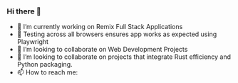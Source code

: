 ### Hi there 👋

- 🔭 I’m currently working on Remix Full Stack Applications
- 🔭 Testing across all browsers ensures app works as expected using Playwright
- 👯 I’m looking to collaborate on Web Development Projects
- 🤔 I’m looking to collaborate on projects that integrate Rust efficiency and Python packaging. 
- 📫 How to reach me: 

<!--
**sierratrading/sierratrading** is a ✨ _special_ ✨ repository because its `README.md` (this file) appears on your GitHub profile.

Here are some ideas to get you started:

- 🔭 I’m currently working on ...
- 🌱 I’m currently learning ...
- 👯 I’m looking to collaborate on ...
- 🤔 I’m looking for help with ...
- 💬 Ask me about ...
- 📫 How to reach me: ...
- 😄 Pronouns: ...
- ⚡ Fun fact: ...
-->
